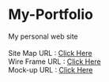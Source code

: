 # My-Portfolio
My personal web site <br><br>
Site Map URL : [Click Here](https://www.gloomaps.com/XiffGPAe7V)<br>
Wire Frame URL : [Click Here](https://wireframe.cc/u4zqj8)<br>
Mock-up URL : [Click Here](https://www.figma.com/proto/Pnzb33ljfZmKNz6cqWhI7D/My-Portfolio?node-id=2%3A2&scaling=min-zoom&page-id=0%3A1&hide-ui=1)
